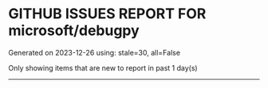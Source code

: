 
# GITHUB ISSUES REPORT FOR microsoft/debugpy


Generated on 2023-12-26 using: stale=30, all=False


Only showing items that are new to report in past 1 day(s)


---
